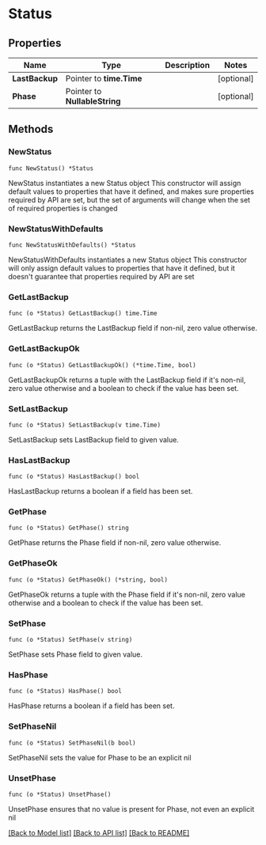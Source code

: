 # Status

## Properties

Name | Type | Description | Notes
------------ | ------------- | ------------- | -------------
**LastBackup** | Pointer to **time.Time** |  | [optional] 
**Phase** | Pointer to **NullableString** |  | [optional] 

## Methods

### NewStatus

`func NewStatus() *Status`

NewStatus instantiates a new Status object
This constructor will assign default values to properties that have it defined,
and makes sure properties required by API are set, but the set of arguments
will change when the set of required properties is changed

### NewStatusWithDefaults

`func NewStatusWithDefaults() *Status`

NewStatusWithDefaults instantiates a new Status object
This constructor will only assign default values to properties that have it defined,
but it doesn't guarantee that properties required by API are set

### GetLastBackup

`func (o *Status) GetLastBackup() time.Time`

GetLastBackup returns the LastBackup field if non-nil, zero value otherwise.

### GetLastBackupOk

`func (o *Status) GetLastBackupOk() (*time.Time, bool)`

GetLastBackupOk returns a tuple with the LastBackup field if it's non-nil, zero value otherwise
and a boolean to check if the value has been set.

### SetLastBackup

`func (o *Status) SetLastBackup(v time.Time)`

SetLastBackup sets LastBackup field to given value.

### HasLastBackup

`func (o *Status) HasLastBackup() bool`

HasLastBackup returns a boolean if a field has been set.

### GetPhase

`func (o *Status) GetPhase() string`

GetPhase returns the Phase field if non-nil, zero value otherwise.

### GetPhaseOk

`func (o *Status) GetPhaseOk() (*string, bool)`

GetPhaseOk returns a tuple with the Phase field if it's non-nil, zero value otherwise
and a boolean to check if the value has been set.

### SetPhase

`func (o *Status) SetPhase(v string)`

SetPhase sets Phase field to given value.

### HasPhase

`func (o *Status) HasPhase() bool`

HasPhase returns a boolean if a field has been set.

### SetPhaseNil

`func (o *Status) SetPhaseNil(b bool)`

 SetPhaseNil sets the value for Phase to be an explicit nil

### UnsetPhase
`func (o *Status) UnsetPhase()`

UnsetPhase ensures that no value is present for Phase, not even an explicit nil

[[Back to Model list]](../README.md#documentation-for-models) [[Back to API list]](../README.md#documentation-for-api-endpoints) [[Back to README]](../README.md)


